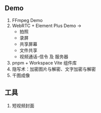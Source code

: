 ## Demo

1. FFmpeg Demo
2. WebRTC + Element Plus Demo ->
   - 拍照
   - 录屏
   - 共享屏幕
   - 文件共享
   - 视频通话-信令 及 服务器
3. pnpm + Workspace Vite 组件库
4. 隐写术：加密图片与解密、文字加密与解密
5. 千图成像

## 工具

1. 短视频封面

